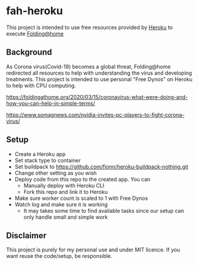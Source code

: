 # fah-heroku

This project is intended to use free resources provided by <a href="https://www.heroku.com/">Heroku</a> to execute <a href="https://foldingathome.org/">Folding@home</a>

## Background 
As Corona virus(Covid-19) becomes a global threat, Folding@home redirected all resources to help with understanding the virus and developing treatments. This project is intended to use personal "Free Dynos" on Heroku to help with CPU computing.

https://foldingathome.org/2020/03/15/coronavirus-what-were-doing-and-how-you-can-help-in-simple-terms/

https://www.somagnews.com/nvidia-invites-pc-players-to-fight-corona-virus/

## Setup

- Create a Heroku app
- Set stack type to container
- Set buildpack to https://github.com/fionn/heroku-buildpack-nothing.git
- Change other setting as you wish
- Deploy code from this repo to the created app. You can
    - Manually deploy with Heroku CLI
    - Fork this repo and link it to Heroku
- Make sure worker count is scaled to 1 with Free Dynos
- Watch log and make sure it is working
    - It may takes some time to find available tasks since our setup can only handle small and simple work 

## Disclaimer
This project is purely for my personal use and under MIT licence. If you want reuse the code/setup, be responsible.   



 
